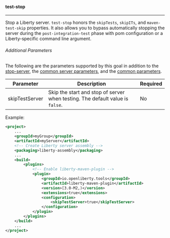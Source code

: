 #### test-stop
---
Stop a Liberty server. `test-stop` honors the `skipTests`, `skipITs`, and `maven-test-skip` properties. It also allows you to bypass automatically stopping the server during the `post-integration-test` phase with pom configuration or a Liberty-specific command line argument.

###### Additional Parameters

The following are the parameters supported by this goal in addition to the [stop-server](stop-server.md#stop-server), the [common server parameters](common-server-parameters.md#common-server-parameters), and the [common parameters](common-parameters.md#common-parameters).

| Parameter | Description | Required |
| --------  | ----------- | -------  |
| skipTestServer | Skip the start and stop of server when testing. The default value is `false`. | No |

Example:
```xml
<project>
    ...
    <groupId>myGroup</groupId>
    <artifactId>myServer</artifactId>
    <!-- Create Liberty server assembly -->
    <packaging>liberty-assembly</packaging>
    ...
    <build>
        <plugins>
            <!-- Enable liberty-maven-plugin -->
            <plugin>
                <groupId>io.openliberty.tools</groupId>
                <artifactId>liberty-maven-plugin</artifactId>
                <version>[3.0-M2,)</version>
                <extensions>true</extensions>
                <configuration>
                    <skipTestServer>true</skipTestServer>
                </configuration>
            </plugin>
        </plugins>
    </build>
    ...
</project>
```
